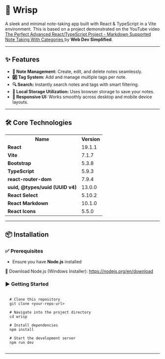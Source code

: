 <h1>📒 Wrisp</h1>
<p>
  A sleek and minimal note-taking app built with React & TypeScript in a Vite environment. 
  This is based on a project demonstrated on the YouTube video 
  <a href="https://youtu.be/j898RGRw0b4" target="_blank" rel="noopener noreferrer">
    The Perfect Advanced React/TypeScript Project - Markdown Supported Note Taking With Categories
  </a> by <strong>Web Dev Simplified</strong>.
</p>

<hr/>

<h2>✨ Features</h2>
<ul>
  <li><strong>📝 Note Management:</strong> Create, edit, and delete notes seamlessly.</li>
  <li><strong>#️⃣ Tag System:</strong> Add and manage multiple tags per note.</li>
  <li><strong>🔍 Search:</strong> Instantly search notes and tags with smart filtering.</li>
  <li><strong>💾 Local Storage Utilization:</strong> Uses browser storage to save your notes.</li>
  <li><strong>📱 Responsive UI:</strong> Works smoothly across desktop and mobile device layouts.</li>
</ul>

<hr/>

<h2>🛠️ Core Technologies</h2>
<table>
  <tr><th><strong>Name</strong></th><th><strong>Version</strong></th></tr>
  
  <tr><td><strong>React</strong></td><td>19.1.1</td></tr>
  <tr><td><strong>Vite</strong></td><td>7.1.7</td></tr>
  <tr><td><strong>Bootstrap</strong></td><td>5.3.8</td></tr>
  <tr><td><strong>TypeScript</strong></td><td>5.9.3</td></tr>
  <tr><td><strong>react-router-dom</strong></td><td>7.9.4</td></tr>
  <tr><td><strong>uuid, @types/uuid (UUID v4)</strong></td><td>13.0.0</td></tr>
  <tr><td><strong>React Select</strong></td><td>5.10.2</td></tr>
  <tr><td><strong>React Markdown</strong></td><td>10.1.0</td></tr>
  <tr><td><strong>React Icons</strong></td><td>5.5.0</td></tr>
</table>

<hr/>

<h2>📦 Installation</h2>

<h3>✅ Prerequisites</h3>
<ul>
  <li>Ensure you have <strong>Node.js</strong> installed</li>
</ul>

<p>
  🔗 Download Node.js (Windows Installer): 
  <a href="https://nodejs.org/en/download" target="_blank">https://nodejs.org/en/download</a>
</p>

<h3>▶️ Getting Started</h3>

<pre>
  <code>
  # Clone this repository
  git clone &lt;your-repo-url&gt;
  
  # Navigate into the project directory
  cd wrisp
  
  # Install dependencies
  npm install
  
  # Start the development server
  npm run dev
  </code>
</pre>

<hr/>
